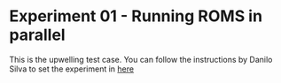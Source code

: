 # Experiment 01 - Running ROMS in parallel
This is the upwelling test case. You can follow the instructions by Danilo Silva
to set the experiment in [here](https://www.notion.so/How-to-use-the-Docker-ROMS-stack-to-run-the-upwelling-test-case-on-your-personal-computer-cf9d8220c7c643cd9baf88fefa5c99e0)